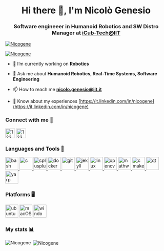 <h1 align="center">Hi there 👋, I'm Nicolò Genesio </h1>
<h3 align="center">Software engineeer in Humanoid Robotics and SW Distro Manager at <a href="https://iit.it/research/facilities/icub-tech">iCub-Tech@IIT</></h3>

<p align="left"> <img src="https://komarev.com/ghpvc/?username=Nicogene&label=Profile%20views&color=0e75b6&style=flat" alt="Nicogene" /> </p>

<p align="left"> <a href="https://github.com/ryo-ma/github-profile-trophy"><img src="https://github-profile-trophy.vercel.app/?username=Nicogene&theme=nord" alt="Nicogene" /></a> </p>

- 🔭 I’m currently working on **Robotics**

- 💬 Ask me about **Humanoid Robotics, Real-Time Systems, Software Engineering**

- 📫 How to reach me **nicolo.genesio@iit.it**

- 📄 Know about my experiences [https://it.linkedin.com/in/nicogene](https://it.linkedin.com/in/nicogene)

<p align="left">
<h3 align="left">Connect with me 🔌</h3>
<a href="https://it.linkedin.com/in/nicogene" target="blank"><img align="center" src="https://www.vectorlogo.zone/logos/linkedin/linkedin-tile.svg" alt="123" height="30" width="-1" /></a>
<a href="https://www.instagram.com/_nicogene_/" target="blank"><img align="center" src="https://www.vectorlogo.zone/logos/instagram/instagram-icon.svg" alt="123" height="30" width="-1" /></a>
</p>
<h3 align="left">Languages and Tools 🔨</h3>
<p align="left">
  <a href="https://www.gnu.org/software/bash/" target="_blank"> <img src="https://www.vectorlogo.zone/logos/gnu_bash/gnu_bash-icon.svg" alt="bash" width="40" height="40"/> </a>
  <a href="https://www.cprogramming.com/" target="_blank"> <img src="https://devicons.github.io/devicon/devicon.git/icons/c/c-original.svg" alt="c" width="40" height="40"/> </a>
  <a href="https://www.w3schools.com/cpp/" target="_blank"> <img src="https://devicons.github.io/devicon/devicon.git/icons/cplusplus/cplusplus-original.svg" alt="cplusplus" width="40" height="40"/> </a>
  <a href="https://www.docker.com/" target="_blank"> <img src="https://devicons.github.io/devicon/devicon.git/icons/docker/docker-original-wordmark.svg" alt="docker" width="40" height="40"/> </a> <a href="https://git-scm.com/" target="_blank"> <img src="https://www.vectorlogo.zone/logos/git-scm/git-scm-icon.svg" alt="git" width="40" height="40"/> </a>
  <a href="https://jekyllrb.com/" target="_blank"> <img src="https://www.vectorlogo.zone/logos/jekyllrb/jekyllrb-icon.svg" alt="jekyll" width="40" height="40"/> </a> <a href="https://www.linux.org/" target="_blank"> <img src="https://devicons.github.io/devicon/devicon.git/icons/linux/linux-original.svg" alt="linux" width="40" height="40"/> </a>
  <a href="https://opencv.org/" target="_blank"> <img src="https://www.vectorlogo.zone/logos/opencv/opencv-icon.svg" alt="opencv" width="40" height="40"/> </a> <a href="https://www.mathworks.com/" target="_blank"> <img src="https://github.com/simple-icons/simple-icons/blob/master/icons/mathworks.svg" alt="mathworks" width="40" height="40"/> </a>  
  <a href="https://cmake.org/" target="_blank"> <img src="https://www.vectorlogo.zone/logos/cmake/cmake-icon.svg" alt="cmake" width="40" height="40"/> </a>
  <a href="https://www.qt.io/" target="_blank"> <img src="https://www.vectorlogo.zone/logos/qtio/qtio-icon.svg" alt="qt" width="40" height="40"/> </a>
  <a href="https://www.yarp.it/" target="_blank"> <img src="https://github.com/robotology/yarp/blob/master/doc/images/yarp-robot-256.png" alt="yarp" width="40" height="40"/> </a>
  
</p>
<h3 align="left">Platforms 🖥️</h3>
<p align="left">
  <a href="https://ubuntu.com/" target="_blank"> <img src="https://www.vectorlogo.zone/logos/ubuntu/ubuntu-icon.svg" alt="ubuntu" width="40" height="40"/> </a>
  <a href="https://www.apple.com/macos/catalina/" target="_blank"> <img src="https://www.vectorlogo.zone/logos/apple/apple-tile.svg" alt="macOS" width="40" height="40"/> </a>
  <a href="https://www.microsoft.com/en-US/windows/" target="_blank"> <img src="https://www.vectorlogo.zone/logos/microsoft/microsoft-icon.svg" alt="windows" width="40" height="40"/> </a>
</p>
<h3 align="left">My stats 📊</h3>
<p><img align="left" src="https://github-readme-stats.vercel.app/api/top-langs/?username=Nicogene&layout=compact" alt="Nicogene" /></p>

<p>&nbsp;<img align="center" src="https://github-readme-stats.vercel.app/api?username=Nicogene&show_icons=true" alt="Nicogene" /></p>

